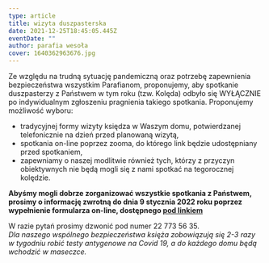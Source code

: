 ```yaml
---
type: article
title: wizyta duszpasterska
date: 2021-12-25T18:45:05.445Z
eventDate: ""
author: parafia wesoła
cover: 1640362963676.jpg
---
```

Ze względu na trudną sytuację pandemiczną oraz potrzebę zapewnienia bezpieczeństwa wszystkim Parafianom, proponujemy, aby spotkanie duszpasterzy z Państwem w tym roku (tzw. Kolęda) odbyło się WYŁĄCZNIE po indywidualnym zgłoszeniu pragnienia takiego spotkania.
Proponujemy możliwość wyboru:

* tradycyjnej formy wizyty księdza w Waszym domu, potwierdzanej telefonicznie na dzień przed planowaną wizytą,
* spotkania on-line poprzez zooma, do którego link będzie udostępniany przed spotkaniem,
* zapewniamy o naszej modlitwie również tych, którzy z przyczyn obiektywnych nie będą mogli się z nami spotkać na tegorocznej kolędzie.

**Abyśmy mogli dobrze zorganizować wszystkie spotkania z Państwem, prosimy 
o informację zwrotną do dnia 9 stycznia 2022 roku poprzez wypełnienie formularza on-line, dostępnego [pod linkiem](https://forms.gle/XnGH9JUCA2ytf3sd8)**

W razie pytań prosimy dzwonić pod numer 22 773 56 35.
\
*Dla naszego wspólnego bezpieczeństwa księża zobowiązują się 2-3 razy w tygodniu robić testy antygenowe na Covid 19, a do każdego domu będą wchodzić w maseczce.*